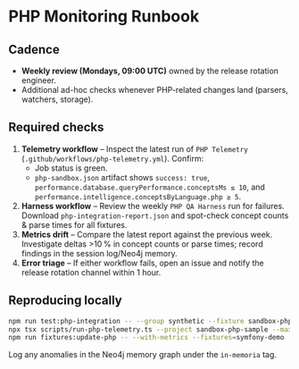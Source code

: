 # PHP Monitoring Runbook

## Cadence
- **Weekly review (Mondays, 09:00 UTC)** owned by the release rotation engineer.
- Additional ad-hoc checks whenever PHP-related changes land (parsers, watchers, storage).

## Required checks
1. **Telemetry workflow** – Inspect the latest run of `PHP Telemetry` (`.github/workflows/php-telemetry.yml`). Confirm:
   - Job status is green.
   - `php-sandbox.json` artifact shows `success: true`, `performance.database.queryPerformance.conceptsMs ≤ 10`, and `performance.intelligence.conceptsByLanguage.php ≥ 5`.
2. **Harness workflow** – Review the weekly `PHP QA Harness` run for failures. Download `php-integration-report.json` and spot-check concept counts & parse times for all fixtures.
3. **Metrics drift** – Compare the latest report against the previous week. Investigate deltas >10 % in concept counts or parse times; record findings in the session log/Neo4j memory.
4. **Error triage** – If either workflow fails, open an issue and notify the release rotation channel within 1 hour.

## Reproducing locally
```bash
npm run test:php-integration -- --group synthetic --fixture sandbox-php-sample
npx tsx scripts/run-php-telemetry.ts --project sandbox-php-sample --max-concepts-ms 10 --min-php-concepts 5
npm run fixtures:update-php -- --with-metrics --fixtures=symfony-demo
```

Log any anomalies in the Neo4j memory graph under the `in-memoria` tag.
